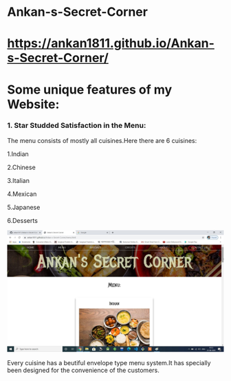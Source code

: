    # Ankan-s-Secret-Corner

# https://ankan1811.github.io/Ankan-s-Secret-Corner/

# Some unique features of my Website:

### 1. Star Studded Satisfaction in the Menu:

The menu consists of mostly all cuisines.Here there are 6 cuisines:

1.Indian 

2.Chinese

3.Italian

4.Mexican

5.Japanese

6.Desserts

![](Screenshots/TEiuFEQ.jpg)

Every cuisine has a beutiful envelope type menu system.It has specially been designed for the convenience of the customers.
